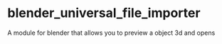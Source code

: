 # blender_universal_file_importer
A module for blender that allows you to preview a object 3d and opens
